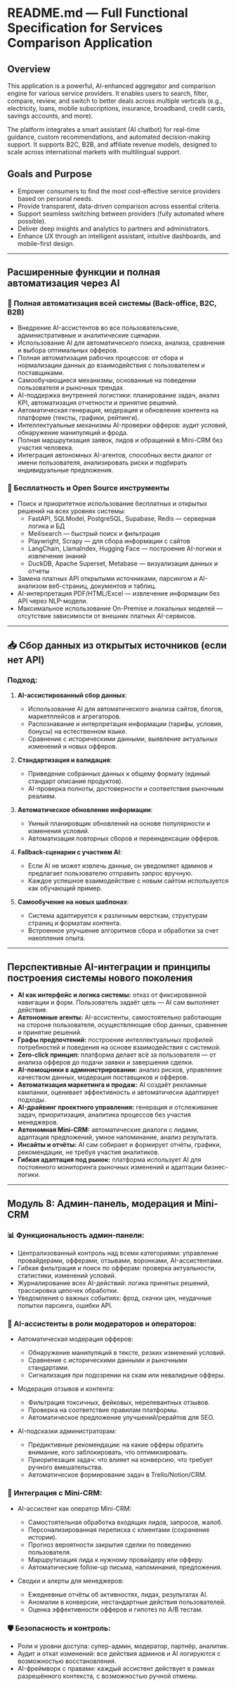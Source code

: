 # README.md — Full Functional Specification for Services Comparison Application

## Overview
This application is a powerful, AI-enhanced aggregator and comparison engine for various service providers. It enables users to search, filter, compare, review, and switch to better deals across multiple verticals (e.g., electricity, loans, mobile subscriptions, insurance, broadband, credit cards, savings accounts, and more).

The platform integrates a smart assistant (AI chatbot) for real-time guidance, custom recommendations, and automated decision-making support. It supports B2C, B2B, and affiliate revenue models, designed to scale across international markets with multilingual support.

## Goals and Purpose
- Empower consumers to find the most cost-effective service providers based on personal needs.
- Provide transparent, data-driven comparison across essential criteria.
- Support seamless switching between providers (fully automated where possible).
- Deliver deep insights and analytics to partners and administrators.
- Enhance UX through an intelligent assistant, intuitive dashboards, and mobile-first design.

---

## Расширенные функции и полная автоматизация через AI

### 🔁 Полная автоматизация всей системы (Back-office, B2C, B2B)
- Внедрение AI-ассистентов во все пользовательские, административные и аналитические сценарии.
- Использование AI для автоматического поиска, анализа, сравнения и выбора оптимальных офферов.
- Полная автоматизация рабочих процессов: от сбора и нормализации данных до взаимодействия с пользователем и поставщиками.
- Самообучающиеся механизмы, основанные на поведении пользователя и рыночных трендах.
- AI-поддержка внутренней логистики: планирование задач, анализ KPI, автоматизация отчетности и принятие решений.
- Автоматическая генерация, модерация и обновление контента на платформе (тексты, графики, рейтинги).
- Интеллектуальные механизмы AI-проверки офферов: аудит условий, обнаружение манипуляций и фрода.
- Полная маршрутизация заявок, лидов и обращений в Mini-CRM без участия человека.
- Интеграция автономных AI-агентов, способных вести диалог от имени пользователя, анализировать риски и подбирать индивидуальные предложения.

### 💸 Бесплатность и Open Source инструменты
- Поиск и приоритетное использование бесплатных и открытых решений на всех уровнях системы:
  - FastAPI, SQLModel, PostgreSQL, Supabase, Redis — серверная логика и БД
  - Meilisearch — быстрый поиск и фильтрация
  - Playwright, Scrapy — для сбора информации с сайтов
  - LangChain, LlamaIndex, Hugging Face — построение AI-логики и извлечение знаний
  - DuckDB, Apache Superset, Metabase — визуализация данных и отчеты
- Замена платных API открытыми источниками, парсингом и AI-анализом веб-страниц, документов и таблиц.
- AI-интерпретация PDF/HTML/Excel — извлечение информации без API через NLP-модели.
- Максимальное использование On-Premise и локальных моделей — отсутствие зависимости от внешних платных AI-сервисов.

---

## 📥 Сбор данных из открытых источников (если нет API)

### Подход:
1. **AI-ассистированный сбор данных**:
   - Использование AI для автоматического анализа сайтов, блогов, маркетплейсов и агрегаторов.
   - Распознавание и интерпретация информации (тарифы, условия, бонусы) на естественном языке.
   - Сравнение с историческими данными, выявление актуальных изменений и новых офферов.

2. **Стандартизация и валидация**:
   - Приведение собранных данных к общему формату (единый стандарт описания продуктов).
   - AI-проверка полноты, достоверности и соответствия рыночным реалиям.

3. **Автоматическое обновление информации**:
   - Умный планировщик обновлений на основе популярности и изменения условий.
   - Автоматизация повторных сборов и переиндексации офферов.

4. **Fallback-сценарии с участием AI**:
   - Если AI не может извлечь данные, он уведомляет админов и предлагает пользователю отправить запрос вручную.
   - Каждое успешное взаимодействие с новым сайтом используется как обучающий пример.

5. **Самообучение на новых шаблонах**:
   - Система адаптируется к различным версткам, структурам страниц и форматам контента.
   - Встроенное улучшение алгоритмов сбора и обработки за счет накопления опыта.

---

## Перспективные AI-интеграции и принципы построения системы нового поколения

- **AI как интерфейс и логика системы:** отказ от фиксированной навигации и форм. Пользователь задаёт цель — AI сам выполняет действия.
- **Автономные агенты:** AI-ассистенты, самостоятельно работающие на стороне пользователя, осуществляющие сбор данных, сравнение и принятие решений.
- **Графы предпочтений:** построение интеллектуальных профилей потребностей и поведения на основе взаимодействия с системой.
- **Zero-click принцип:** платформа делает всё за пользователя — от анализа офферов до подачи заявки и завершения сделки.
- **AI-помощники в администрировании:** анализ рисков, управление качеством данных, модерация поставщиков и офферов.
- **Автоматизация маркетинга и продаж:** AI создаёт рекламные кампании, оценивает эффективность и автоматически адаптирует подходы.
- **AI-драйвинг проектного управления:** генерация и отслеживание задач, приоритизация, аналитика процессов без участия менеджеров.
- **Автономная Mini-CRM:** автоматические диалоги с лидами, адаптация предложений, умное напоминание, анализ результата.
- **Инсайты и отчёты:** AI сам собирает и формирует отчёты, графики, рекомендации, не требуя участия аналитиков.
- **Гибкая адаптация под рынок:** платформа использует AI для постоянного мониторинга рыночных изменений и адаптации бизнес-логики.

---

## Модуль 8: Админ-панель, модерация и Mini-CRM

### 📊 Функциональность админ-панели:
- Централизованный контроль над всеми категориями: управление провайдерами, офферами, отзывами, воронками, AI-ассистентами.
- Гибкая фильтрация и поиск по офферам: проверка актуальности, статистики, изменений условий.
- Журналирование всех AI-действий: логика принятых решений, трассировка цепочек обработки.
- Уведомления о важных событиях: фрод, скачки цен, неудачные попытки парсинга, ошибки API.

### 🧠 AI-ассистенты в роли модераторов и операторов:
- Автоматическая модерация офферов:
  - Обнаружение манипуляций в тексте, резких изменений условий.
  - Сравнение с историческими данными и рыночными стандартами.
  - Сигнализация при подозрении на скам или невалидные офферы.

- Модерация отзывов и контента:
  - Фильтрация токсичных, фейковых, нерелевантных отзывов.
  - Проверка на соответствие правилам платформы.
  - Автоматическое предложение улучшений/рерайтов для SEO.

- AI-подсказки администраторам:
  - Предиктивные рекомендации: на какие офферы обратить внимание, кого заблокировать, что оптимизировать.
  - Приоритезация задач: что влияет на конверсию, что требует ручного вмешательства.
  - Автоматическое формирование задач в Trello/Notion/CRM.

### 🤖 Интеграция с Mini-CRM:
- AI-ассистент как оператор Mini-CRM:
  - Самостоятельная обработка входящих лидов, запросов, жалоб.
  - Персонализированная переписка с клиентами (сохранение истории).
  - Прогноз вероятности закрытия сделки по поведению пользователя.
  - Маршрутизация лида к нужному провайдеру или офферу.
  - Автоматические follow-up письма, напоминания, предложения.

- Сводки и алерты для менеджеров:
  - Ежедневные отчёты об активностях, лидах, результатах AI.
  - Аномалии в конверсии, нестандартные действия пользователей.
  - Оценка эффективности офферов и гипотез по A/B тестам.

### 🛡️ Безопасность и контроль:
- Роли и уровни доступа: супер-админ, модератор, партнёр, аналитик.
- Аудит и откат изменений: все действия админов и AI логируются с возможностью восстановления.
- AI-фреймворк с правами: каждый ассистент действует в рамках разрешённого контекста, с возможностью ручной отмены.


